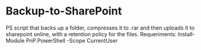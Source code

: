 # Backup-to-SharePoint
PS script that backs up a folder, compresses it to .rar and then uploads it to sharepoint online, with a retention policy for the files.
Requeriments: Install-Module PnP.PowerShell -Scope CurrentUser
